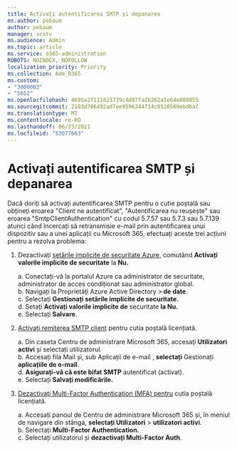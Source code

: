 ```yaml
---
title: Activați autentificarea SMTP și depanarea
ms.author: pebaum
author: pebaum
manager: scotv
ms.audience: Admin
ms.topic: article
ms.service: o365-administration
ROBOTS: NOINDEX, NOFOLLOW
localization_priority: Priority
ms.collection: Adm_O365
ms.custom:
- "3000003"
- "5652"
ms.openlocfilehash: 4695a2f111823739c4d87fa2b262a5e64e080955
ms.sourcegitcommit: 2103d706492ad7ee9596344714c0520569ebd6af
ms.translationtype: MT
ms.contentlocale: ro-RO
ms.lasthandoff: 06/23/2021
ms.locfileid: "53077663"
---
```

# <a name="enable-smtp-authentication-and-troubleshooting"></a>Activați autentificarea SMTP și depanarea

Dacă doriți să activați autentificarea SMTP pentru o cutie poștală sau obțineți eroarea "Client ne autentificat", "Autentificarea nu reușește" sau eroarea "SmtpClientAuthentication" cu codul 5.7.57 sau 5.7.3 sau 5.7.139 atunci când încercați să retransmisie e-mail prin autentificarea unui dispozitiv sau a unei aplicații cu Microsoft 365, efectuați aceste trei acțiuni pentru a rezolva problema:

1. Dezactivați [setările implicite de securitate Azure,](/azure/active-directory/fundamentals/concept-fundamentals-security-defaults) comutând **Activați valorile implicite de securitate** la **Nu.**

    a. Conectați-vă la portalul Azure ca administrator de securitate, administrator de acces condiționat sau administrator global.<BR/>
    b. Navigați la Proprietăți Azure Active Directory > **de date**.<BR/>
    c. Selectați **Gestionați setările implicite de securitate.**<BR/>
    d. Setați **Activați valorile implicite de** securitate **la Nu.**<BR/>
    e. Selectați **Salvare**.

2. [Activați remiterea SMTP client](/exchange/clients-and-mobile-in-exchange-online/authenticated-client-smtp-submission#enable-smtp-auth-for-specific-mailboxes) pentru cutia poștală licențiată.

    a. Din caseta Centru de administrare Microsoft 365, accesați **Utilizatori activi** și selectați utilizatorul.<BR/>
    b. Accesați fila Mail și, sub Aplicații de e-mail , **selectați** Gestionați **aplicațiile de e-mail**.<BR/>
    d. **Asigurați-vă că este bifat SMTP** autentificat (activat).<BR/>
    e. Selectați **Salvați modificările.**<BR/>

3. [Dezactivați Multi-Factor Authentication (MFA) pentru](/microsoft-365/admin/security-and-compliance/set-up-multi-factor-authentication#turn-off-legacy-per-user-mfa) cutia poștală licențiată.

    a. Accesați panoul de Centru de administrare Microsoft 365 și, în meniul de navigare din stânga, **selectați Utilizatori**  >  **utilizatori activi**.<BR/>
    b. Selectați **Multi-Factor Authentication.**<BR/>
    c. Selectați utilizatorul și **dezactivați Multi-Factor Auth**.<BR/>

